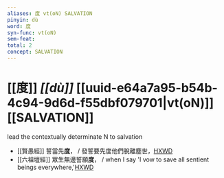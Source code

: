 ```yaml
---
aliases: 度 vt(oN) SALVATION
pinyin: dù
word: 度
syn-func: vt(oN)
sem-feat: 
total: 2
concept: SALVATION 
---
```

# [[度]] *[[dù]]*  [[uuid-e64a7a95-b54b-4c94-9d6d-f55dbf079701|vt(oN)]] [[SALVATION]]
lead the contextually determinate N to salvation
 - [[賢愚經]] 誓當先**度**， / 發誓要先度他們脫離塵世，[HXWD](https://hxwd.org/textview.html?location=KR6b0059_T_002-0360b.13)
 - [[六祖壇經]] 眾生無邊誓願**度**， / when I say 'I vow to save all sentient beings everywhere,'[HXWD](https://hxwd.org/textview.html?location=KR6q0082_T_001-0339b.58)